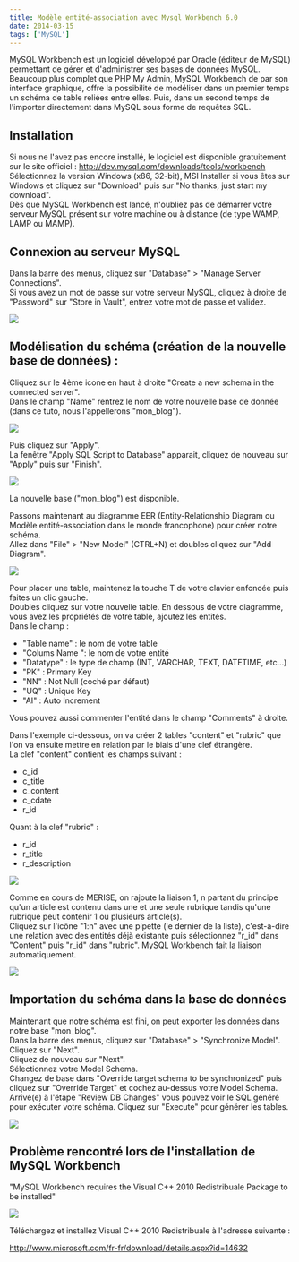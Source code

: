 ```yaml
---
title: Modèle entité-association avec Mysql Workbench 6.0
date: 2014-03-15
tags: ['MySQL']
---
```


MySQL Workbench est un logiciel développé par Oracle (éditeur de MySQL) permettant de gérer et d'administrer ses bases de données MySQL. Beaucoup plus complet que PHP My Admin, MySQL Workbench de par son interface graphique, offre la possibilité de modéliser dans un premier temps un schéma de table reliées entre elles. Puis, dans un second temps de l'importer directement dans MySQL sous forme de requêtes SQL.

## Installation

Si nous ne l'avez pas encore installé, le logiciel est disponible gratuitement sur le site officiel : http://dev.mysql.com/downloads/tools/workbench  
Sélectionnez la version Windows (x86, 32-bit), MSI Installer si vous êtes sur Windows et cliquez sur "Download" puis sur "No thanks, just start my download".  
Dès que MySQL Workbench est lancé, n'oubliez pas de démarrer votre serveur MySQL présent sur votre machine ou à distance (de type WAMP, LAMP ou MAMP).

## Connexion au serveur MySQL

Dans la barre des menus, cliquez sur "Database" > "Manage Server Connections".  
Si vous avez un mot de passe sur votre serveur MySQL, cliquez à droite de "Password" sur "Store in Vault", entrez votre mot de passe et validez.

![](./img/news/mysql-workbench/mysql-workbench_img_1.jpg)

## Modélisation du schéma (création de la nouvelle base de données) :

Cliquez sur le 4ème icone en haut à droite "Create a new schema in the connected server".  
Dans le champ "Name" rentrez le nom de votre nouvelle base de donnée (dans ce tuto, nous l'appellerons "mon_blog").

![](./img/news/mysql-workbench/mysql-workbench_img_2.jpg)

Puis cliquez sur "Apply".  
La fenêtre "Apply SQL Script to Database" apparait, cliquez de nouveau sur "Apply" puis sur "Finish".

![](./img/news/mysql-workbench/mysql-workbench_img_3.jpg)

La nouvelle base ("mon_blog") est disponible.

Passons maintenant au diagramme EER (Entity-Relationship Diagram ou Modèle entité-association dans le monde francophone) pour créer notre schéma.  
Allez dans "File" > "New Model" (CTRL+N) et doubles cliquez sur "Add Diagram".

![](./img/news/mysql-workbench/mysql-workbench_img_4.jpg)

Pour placer une table, maintenez la touche T de votre clavier enfoncée puis faites un clic gauche.  
Doubles cliquez sur votre nouvelle table. En dessous de votre diagramme, vous avez les propriétés de votre table, ajoutez les entités.  
Dans le champ :

* "Table name" : le nom de votre table
* "Colums Name ": le nom de votre entité
* "Datatype" : le type de champ (INT, VARCHAR, TEXT, DATETIME, etc...)
* "PK" : Primary Key
* "NN" : Not Null (coché par défaut)
* "UQ" : Unique Key
* "AI" : Auto Increment

Vous pouvez aussi commenter l'entité dans le champ "Comments" à droite.

Dans l'exemple ci-dessous, on va créer 2 tables "content" et "rubric" que l'on va ensuite mettre en relation par le biais d'une clef étrangère.  
La clef "content" contient les champs suivant :

* c_id
* c_title
* c_content
* c_cdate
* r_id

Quant à la clef "rubric" :

* r_id
* r_title
* r_description

![](./img/news/mysql-workbench/mysql-workbench_img_5.jpg)

Comme en cours de MERISE, on rajoute la liaison 1, n partant du principe qu'un article est contenu dans une et une seule rubrique tandis qu'une rubrique peut contenir 1 ou plusieurs article(s).  
Cliquez sur l'icône "1:n" avec une pipette (le dernier de la liste), c'est-à-dire une relation avec des entités déjà existante puis sélectionnez "r_id" dans "Content" puis "r_id"  dans "rubric". MySQL Workbench fait la liaison automatiquement.

![](./img/news/mysql-workbench/mysql-workbench_img_6.jpg)

## Importation du schéma dans la base de données

Maintenant que notre schéma est fini, on peut exporter les données dans notre base "mon_blog".  
Dans la barre des menus, cliquez sur "Database" > "Synchronize Model".  
Cliquez sur "Next".  
Cliquez de nouveau sur "Next".  
Sélectionnez votre Model Schema.  
Changez de base dans "Override target schema to be synchronized" puis cliquez sur "Override Target" et cochez au-dessus votre Model Schema.  
Arrivé(e) à l'étape "Review DB Changes" vous pouvez voir le SQL généré pour exécuter votre schéma. Cliquez sur "Execute" pour générer les tables.

![](./img/news/mysql-workbench/mysql-workbench_img_8.jpg)

## Problème rencontré lors de l'installation de MySQL Workbench

"MySQL Workbench requires the Visual C++ 2010 Redistribuale Package to be installed"

![](./img/news/mysql-workbench/mysql-workbench_img_9.jpg)

Téléchargez et installez Visual C++ 2010 Redistribuale à l'adresse suivante :

http://www.microsoft.com/fr-fr/download/details.aspx?id=14632